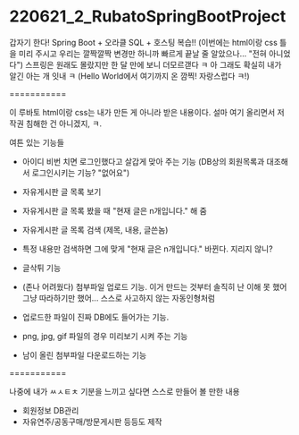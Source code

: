 # 220621_2_RubatoSpringBootProject
갑자기 한다! Spring Boot + 오라클 SQL + 호스팅 복습!! (이번에는 html이랑 css 틀을 미리 주시고 우리는 깔짝깔짝 변경만 하니까 빠르게 끝날 줄 알았으나... "전혀 아니었다")
스프링은 원래도 몰랐지만 한 달 만에 보니 더모르갣다 ㅋ 아 그래도 확실히 내가 알긴 아는 개 잇내 ㅋ
(Hello World에서 여기까지 온 깜찍! 자랑스럽다 ㅋ!)

===========

이 루바토 html이랑 css는 내가 만든 게 아니라 받은 내용이다. 설마 여기 올리면서 저작권 침해한 건 아니겠지, ㅋ.

여튼 있는 기능들
- 아이디 비번 치면 로그인했다고 살갑게 맞아 주는 기능 (DB상의 회원목록과 대조해서 로그인시키는 기능? "없어요")
- 자유게시판 글 목록 보기
- 자유게시판 글 목록 봤을 때 "현재 글은 n개입니다." 해 줌
- 자유게시판 글 목록 검색 (제목, 내용, 글쓴놈)
- 특정 내용만 검색하면 그에 맞게 "현재 글은 n개입니다." 바뀐다. 지리지 않니?
- 글삭튀 기능

- (존나 어려웠다) 첨부파일 업로드 기능. 이거 만드는 것부터 솔직히 난 이해 못 했어 그냥 따라하기만 했어... 스스로 사고하지 않는 자동인형처럼
- 업로드한 파일이 진짜 DB에도 들어가는 기능.
- png, jpg, gif 파일의 경우 미리보기 시켜 주는 기능
- 남이 올린 첨부파일 다운로드하는 기능

===========

나중에 내가 ㅆㅅㅌㅊ 기분을 느끼고 싶다면 스스로 만들어 볼 만한 내용
- 회원정보 DB관리
- 자유연주/공동구매/방문게시판 등등도 제작

